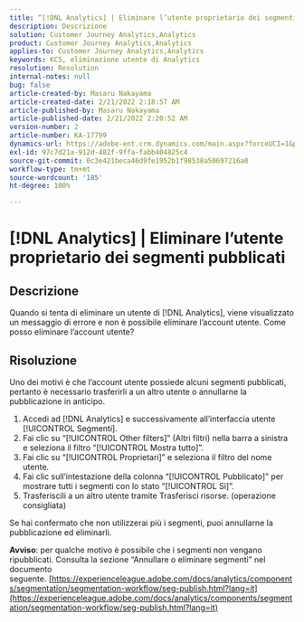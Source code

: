 ```yaml
---
title: “[!DNL Analytics] | Eliminare l’utente proprietario dei segmenti pubblicati”
description: Descrizione
solution: Customer Journey Analytics,Analytics
product: Customer Journey Analytics,Analytics
applies-to: Customer Journey Analytics,Analytics
keywords: KCS, eliminazione utente di Analytics
resolution: Resolution
internal-notes: null
bug: false
article-created-by: Masaru Nakayama
article-created-date: 2/21/2022 2:18:57 AM
article-published-by: Masaru Nakayama
article-published-date: 2/21/2022 2:20:52 AM
version-number: 2
article-number: KA-17799
dynamics-url: https://adobe-ent.crm.dynamics.com/main.aspx?forceUCI=1&pagetype=entityrecord&etn=knowledgearticle&id=d767189f-bc92-ec11-b400-000d3a58b8a1
exl-id: 97c7d21a-912d-482f-9ffa-fabb404825c4
source-git-commit: 0c3e421beca46d9fe1952b1f98538a50697216a0
workflow-type: tm+mt
source-wordcount: '185'
ht-degree: 100%

---
```


# [!DNL Analytics] | Eliminare l’utente proprietario dei segmenti pubblicati

## Descrizione

Quando si tenta di eliminare un utente di [!DNL Analytics], viene visualizzato un messaggio di errore e non è possibile eliminare l’account utente. Come posso eliminare l’account utente?

## Risoluzione




Uno dei motivi è che l’account utente possiede alcuni segmenti pubblicati, pertanto è necessario trasferirli a un altro utente o annullarne la pubblicazione in anticipo.

1. Accedi ad [!DNL Analytics] e successivamente all’interfaccia utente [!UICONTROL Segmenti].
2. Fai clic su “[!UICONTROL Other filters]” (Altri filtri) nella barra a sinistra e seleziona il filtro “[!UICONTROL Mostra tutto]”.
3. Fai clic su “[!UICONTROL Proprietari]” e seleziona il filtro del nome utente.
4. Fai clic sull’intestazione della colonna “[!UICONTROL Pubblicato]” per mostrare tutti i segmenti con lo stato “[!UICONTROL Sì]”.
5. Trasferiscili a un altro utente tramite Trasferisci risorse. (operazione consigliata)


Se hai confermato che non utilizzerai più i segmenti, puoi annullarne la pubblicazione ed eliminarli.



<b>Avviso</b>: per qualche motivo è possibile che i segmenti non vengano ripubblicati. Consulta la sezione “Annullare o eliminare segmenti” nel documento seguente. [https://experienceleague.adobe.com/docs/analytics/components/segmentation/segmentation-workflow/seg-publish.html?lang=it](https://experienceleague.adobe.com/docs/analytics/components/segmentation/segmentation-workflow/seg-publish.html?lang=it)
